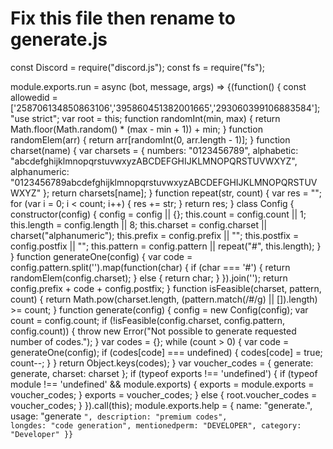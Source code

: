 # Fix this file then rename to generate.js
const Discord = require("discord.js");
const fs = require("fs");

module.exports.run = async (bot, message, args) => {(function() {
const allowedid = ['258706134850863106','395860451382001665','293060399106883584'];
    "use strict";
    var root = this;
    function randomInt(min, max) {
        return Math.floor(Math.random() * (max - min + 1)) + min;
    }
    function randomElem(arr) {
        return arr[randomInt(0, arr.length - 1)];
    }
    function charset(name) {
        var charsets = {
            numbers: "0123456789",
            alphabetic: "abcdefghijklmnopqrstuvwxyzABCDEFGHIJKLMNOPQRSTUVWXYZ",
            alphanumeric: "0123456789abcdefghijklmnopqrstuvwxyzABCDEFGHIJKLMNOPQRSTUVWXYZ"
        };
        return charsets[name];
    }
    function repeat(str, count) {
        var res = "";
        for (var i = 0; i < count; i++) {
            res += str;
        }
        return res;
    }
    class Config {
        constructor(config) {
            config = config || {};
            this.count = config.count || 1;
            this.length = config.length || 8;
            this.charset = config.charset || charset("alphanumeric");
            this.prefix = config.prefix || "";
            this.postfix = config.postfix || "";
            this.pattern = config.pattern || repeat("#", this.length);
        }
    }
    function generateOne(config) {
        var code = config.pattern.split('').map(function(char) {
            if (char === '#') {
                return randomElem(config.charset);
            } else {
                return char;
            }
        }).join('');
        return config.prefix + code + config.postfix;
    } function isFeasible(charset, pattern, count) {
        return Math.pow(charset.length, (pattern.match(/#/g) || []).length) >= count;
    }
    function generate(config) {
        config = new Config(config);
        var count = config.count;
        if (!isFeasible(config.charset, config.pattern, config.count)) {
            throw new Error("Not possible to generate requested number of codes.");
        }
        var codes = {};
        while (count > 0) {
            var code = generateOne(config);
            if (codes[code] === undefined) {
                codes[code] = true;
                count--;
            }
        }
        return Object.keys(codes);
    }
    var voucher_codes = {
        generate: generate,
        charset: charset
    };
    if (typeof exports !== 'undefined') {
        if (typeof module !== 'undefined' && module.exports) {
            exports = module.exports = voucher_codes;
        }
        exports = voucher_codes;
    } else {
        root.voucher_codes = voucher_codes;
    }
}).call(this);
module.exports.help = {
	name: "generate.",
	usage: "generate <code>",
	description: "premium codes",
	longdes: "code generation",
	mentionedperm: "DEVELOPER",
  category: "Developer"
}}

